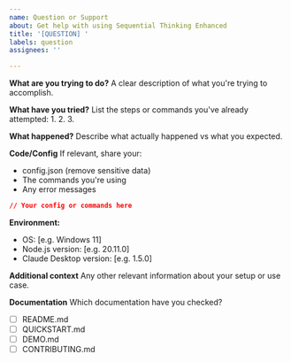 ```yaml
---
name: Question or Support
about: Get help with using Sequential Thinking Enhanced
title: '[QUESTION] '
labels: question
assignees: ''

---
```


**What are you trying to do?**
A clear description of what you're trying to accomplish.

**What have you tried?**
List the steps or commands you've already attempted:
1. 
2. 
3. 

**What happened?**
Describe what actually happened vs what you expected.

**Code/Config**
If relevant, share your:
- config.json (remove sensitive data)
- The commands you're using
- Any error messages

```json
// Your config or commands here
```

**Environment:**
 - OS: [e.g. Windows 11]
 - Node.js version: [e.g. 20.11.0]
 - Claude Desktop version: [e.g. 1.5.0]

**Additional context**
Any other relevant information about your setup or use case.

**Documentation**
Which documentation have you checked?
- [ ] README.md
- [ ] QUICKSTART.md
- [ ] DEMO.md
- [ ] CONTRIBUTING.md
